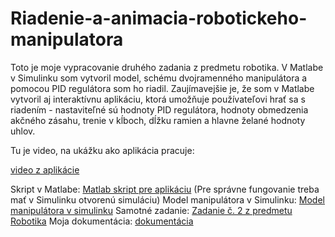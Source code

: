 # Riadenie-a-animacia-robotickeho-manipulatora
Toto je moje vypracovanie druhého zadania z predmetu robotika. V Matlabe v Simulinku som vytvoril model, schému dvojramenného manipulátora a pomocou PID regulátora som ho riadil.
Zaujímavejšie je, že som v Matlabe vytvoril aj interaktívnu aplikáciu, ktorá umožňuje používateľovi hrať sa s riadením - nastaviteľné sú hodnoty PID regulátora, hodnoty obmedzenia akčného zásahu, trenie v kĺboch, dĺžku ramien a hlavne želané hodnoty uhlov.

Tu je video, na ukážku ako aplikácia pracuje:

[video z aplikácie](videoAnimacieManipulatora.mp4)

Skript v Matlabe: [Matlab skript pre aplikáciu](riadenieManipulatoraAplikacia.m) (Pre správne fungovanie treba mať v Simulinku otvorenú simuláciu)
Model manipulátora v Simulinku: [Model manipulátora v simulinku](zad2_sim.slx)
Samotné zadanie: [Zadanie č. 2 z predmetu Robotika](RobZad2.pdf)
Moja dokumentácia: [dokumentácia](zad2_dokumentacia.pdf)
